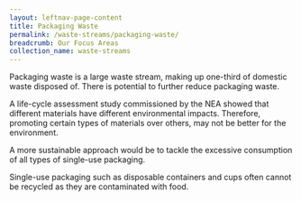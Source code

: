 ```yaml
---
layout: leftnav-page-content
title: Packaging Waste
permalink: /waste-streams/packaging-waste/
breadcrumb: Our Focus Areas
collection_name: waste-streams
---
```


Packaging waste is a large waste stream, making up one-third of domestic waste disposed of. There is potential to further reduce packaging waste.

A life-cycle assessment study commissioned by the NEA showed that different materials have different environmental impacts. Therefore, promoting certain types of materials over others, may not be better for the environment.

A more sustainable approach would be to tackle the excessive consumption of all types of single-use packaging. 

Single-use packaging such as disposable containers and cups often cannot be recycled as they are contaminated with food.
